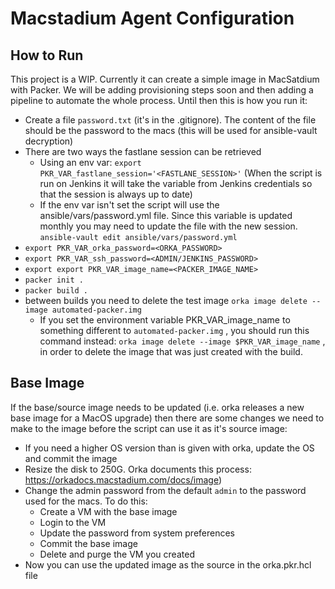# Macstadium Agent Configuration


## How to Run
This project is a WIP.
Currently it can create a simple image in MacSatdium with Packer. We will be adding provisioning steps soon and then adding a pipeline to automate the whole process. Until then this is how you run it:
* Create a file `password.txt` (it's in the .gitignore). The content of the file should be the password to the macs (this will be used for ansible-vault decryption)
* There are two ways the fastlane session can be retrieved
    * Using an env var: `export PKR_VAR_fastlane_session='<FASTLANE_SESSION>'` (When the script is run on Jenkins it will take the variable from Jenkins credentials so that the session is always up to date)
    * If the env var isn't set the script will use the ansible/vars/password.yml file. Since this variable is updated monthly you may need to update the file with the new session. `ansible-vault edit ansible/vars/password.yml`
* `export PKR_VAR_orka_password=<ORKA_PASSWORD>`
* `export PKR_VAR_ssh_password=<ADMIN/JENKINS_PASSWORD>`
* `export export PKR_VAR_image_name=<PACKER_IMAGE_NAME>`
* `packer init .`
* `packer build .`
* between builds you need to delete the test image `orka image delete --image automated-packer.img`
    * If you set the environment variable PKR_VAR_image_name to something different to `automated-packer.img` , you should run this command instead: `orka image delete --image $PKR_VAR_image_name` , in order to delete the image that was just created with the build.

## Base Image
If the base/source image needs to be updated (i.e. orka releases a new base image for a MacOS upgrade) then there are some changes we need to make to the image before the script can use it as it's source image:
* If you need a higher OS version than is given with orka, update the OS and commit the image
* Resize the disk to 250G. Orka documents this process: https://orkadocs.macstadium.com/docs/image)
* Change the admin password from the default `admin` to the password used for the macs. To do this:
    * Create a VM with the base image
    * Login to the VM
    * Update the password from system preferences
    * Commit the base image
    * Delete and purge the VM you created
* Now you can use the updated image as the source in the orka.pkr.hcl file
